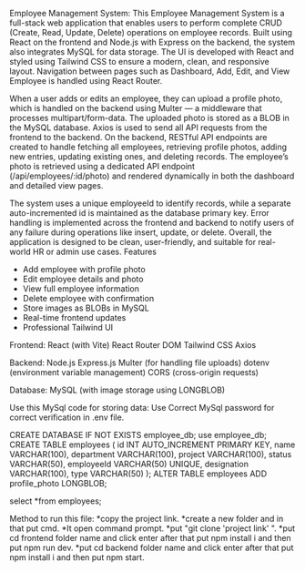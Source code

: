 Employee Management System:
This Employee Management System is a full-stack web application that enables users to perform complete CRUD (Create, Read, Update, Delete) operations on employee records. Built using React on the frontend and Node.js with Express on the backend, the system also integrates MySQL for data storage. The UI is developed with React and styled using Tailwind CSS to ensure a modern, clean, and responsive layout. Navigation between pages such as Dashboard, Add, Edit, and View Employee is handled using React Router.

When a user adds or edits an employee, they can upload a profile photo, which is handled on the backend using Multer — a middleware that processes multipart/form-data. The uploaded photo is stored as a BLOB in the MySQL database. Axios is used to send all API requests from the frontend to the backend. On the backend, RESTful API endpoints are created to handle fetching all employees, retrieving profile photos, adding new entries, updating existing ones, and deleting records. The employee’s photo is retrieved using a dedicated API endpoint (/api/employees/:id/photo) and rendered dynamically in both the dashboard and detailed view pages.

The system uses a unique employeeId to identify records, while a separate auto-incremented id is maintained as the database primary key. Error handling is implemented across the frontend and backend to notify users of any failure during operations like insert, update, or delete. Overall, the application is designed to be clean, user-friendly, and suitable for real-world HR or admin use cases.
Features

* Add employee with profile photo
* Edit employee details and photo
* View full employee information
* Delete employee with confirmation
* Store images as BLOBs in MySQL
* Real-time frontend updates
* Professional Tailwind UI

Frontend:
React (with Vite)
React Router DOM
Tailwind CSS
Axios

Backend:
Node.js
Express.js
Multer (for handling file uploads)
dotenv (environment variable management)
CORS (cross-origin requests)

Database:
MySQL (with image storage using LONGBLOB)

Use this MySql code for storing data:
Use Correct MySql password for correct verification in .env file.

CREATE DATABASE IF NOT EXISTS employee_db;
use employee_db;
CREATE TABLE employees (
  id INT AUTO_INCREMENT PRIMARY KEY,
  name VARCHAR(100),
  department VARCHAR(100),
  project VARCHAR(100),
  status VARCHAR(50),
  employeeId VARCHAR(50) UNIQUE,
  designation VARCHAR(100),
  type VARCHAR(50)
);
ALTER TABLE employees ADD profile_photo LONGBLOB;

select *from employees;

Method to run this file:
*copy the project link.
*create a new folder and in that put cmd.
*It open command prompt.
*put "git clone 'project link' ".
*put cd frontend folder name and click enter after that put npm install i and then  put npm run dev.
*put cd backend folder name and click enter after that put npm install i and then put npm start.
